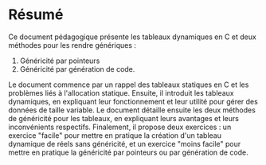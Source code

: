 # Résumé

Ce document pédagogique présente les tableaux dynamiques en C et deux méthodes pour les rendre génériques : 
1. Généricité par pointeurs
2. Généricité par génération de code. 

Le document commence par un rappel des tableaux statiques en C et les problèmes liés à l'allocation statique. Ensuite, il introduit les tableaux dynamiques, en expliquant leur fonctionnement et leur utilité pour gérer des données de taille variable. Le document détaille ensuite les deux méthodes de généricité pour les tableaux, en expliquant leurs avantages et leurs inconvénients respectifs. Finalement, il propose deux exercices : un exercice "facile" pour mettre en pratique la création d'un tableau dynamique de réels sans généricité, et un exercice "moins facile" pour mettre en pratique la généricité par pointeurs ou par génération de code.